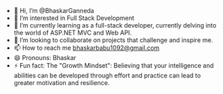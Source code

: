 - 👋 Hi, I’m @BhaskarGanneda
- 👀 I’m interested in Full Stack Development 
- 🌱 I’m currently learning as a full-stack developer, currently delving into the world of ASP.NET MVC and Web API.
- 💞️ I’m looking to collaborate on projects that challenge and inspire me. 
- 📫 How to reach me bhaskarbabu1092@gmail.com
- 😄 Pronouns: Bhaskar
- ⚡ Fun fact: The "Growth Mindset": Believing that your intelligence and abilities can be developed through effort and practice can lead to greater motivation and resilience.

<!---
BhaskarGanneda/BhaskarGanneda is a ✨ special ✨ repository because its `README.md` (this file) appears on your GitHub profile.
You can click the Preview link to take a look at your changes.
--->

